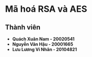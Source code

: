 # Mã hoá RSA và AES

## Thành viên
- **Quách Xuân Nam - 20020541**
- **Nguyễn Văn Hậu - 20001665**
- **Lưu Lương Vi Nhân - 20104821**